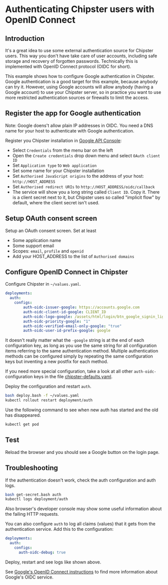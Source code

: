 # Authenticating Chipster users with OpenID Connect
## Introduction

It's a great idea to use some external authentication source for Chipster users. This way you don't have take care of user accounts, including safe storage and recovery of forgotten passwords. Technically this is implemented with OpenID Connect protocol (OIDC for short). 

This example shows how to configure Google authentication in Chipster. Google authentication is a good target for this example, because anybody can try it. However, using Google accounts will allow anybody (having a Google account) to use your Chipster server, so in practice you want to use more restricted authentication sources or firewalls to limit the access.

## Register the app for Google authentication

Note: Google doens't allow plain IP addresses in OIDC. You need a DNS name for your host to authenticate with Google authentication.

Register you Chipster installation in [Google API Console](https://console.developers.google.com/):

- Select `Credentials` from the menu bar on the left
- Open the `Create credentials` drop down menu and select `OAuth client ID`
- Set `Application type` to `Web application`
- Set some name for your Chipster installation
- Set `Authorised JavaScript origins` to the address of your host: `http://HOST_ADDRESS`
- Set `Authorised redirect URIs` to `http://HOST_ADDRESS/oidc/callback`
- The service will show you a long string called `Client ID`. Copy it. There is a client secret next to it, but Chipster uses so called "implicit flow" by default, where the client secret isn't used.

## Setup OAuth consent screen

Setup an OAuth consent screen. Set at least
- Some application name
- Some support email
- Scopes: `email`, `profile` and `openid`
- Add your HOST_ADDRESS to the list of `Authorised domains`

## Configure OpenID Connect in Chipster

Configure Chipster in `~/values.yaml`. 

```yaml
deployments:
  auth:
    configs:
        auth-oidc-issuer-google: https://accounts.google.com
        auth-oidc-client-id-google: CLIENT_ID
        auth-oidc-logo-google: /assets/html/login/btn_google_signin_light_normal_web@2x.png
        auth-oidc-priority-google: "1"
        auth-oidc-verified-email-only-google: "true"
        auth-oidc-user-id-prefix-google: google
```

It doesn't really matter what the `-google` string is at the end of each configuration key, as long as you use the same string for all configuration items referring to the same authentication method. 
Multiple authentication methods can be configured simply by repeating the same configuration keys but inventing a new postfix for each method.

If you need more special configuration, take a look at all other `auth-oidc-` configuration keys in the file [chipster-defaults.yaml](https://github.com/chipster/chipster-web-server/blob/master/src/main/resources/chipster-defaults.yaml).

Deploy the configuration and restart `auth`.

```bash
bash deploy.bash -f ~/values.yaml
kubectl rollout restart deployment/auth
```

Use the following command to see when new auth has started and the old has disappeared.

```bash
kubectl get pod
```

## Test

Reload the browser and you should see a Google button on the login page.

## Troubleshooting

If the authentication doesn't work, check the auth configuration and auth logs. 

```bash
bash get-secret.bash auth
kubectl logs deployment/auth
```

Also browser's developer console may show some useful information about the failing HTTP requests.

You can also configure `auth` to log all claims (values) that it gets from the authentication service. Add this to the configuration:

```yaml
deployments:
  auth:
    configs:
      auth-oidc-debug: true
```

Deploy, restart and see logs like shown above.

See [Google's OpenID Connect instructions](https://developers.google.com/identity/protocols/oauth2/openid-connect) to find more information about Google's OIDC service.

